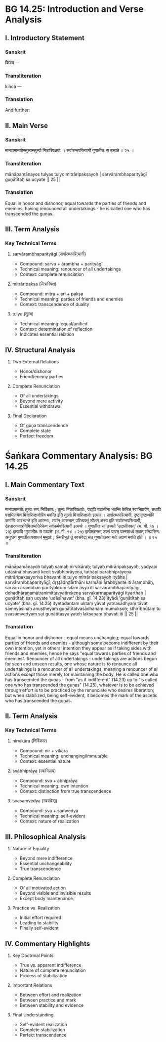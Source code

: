 # BG 14.25: Introduction and Verse Analysis

## I. Introductory Statement

### Sanskrit
किञ्च —

### Transliteration
kiñca —

### Translation
And further:

## II. Main Verse

### Sanskrit
मानापमानयोस्तुल्यस्तुल्यो मित्रारिपक्षयोः ।
सर्वारम्भपरित्यागी गुणातीतः स उच्यते ॥ २५ ॥

### Transliteration
mānāpamānayos tulyas tulyo mitrāripakṣayoḥ |
sarvārambhaparityāgī guṇātītaḥ sa ucyate || 25 ||

### Translation
Equal in honor and dishonor, equal towards the parties of friends and enemies, having renounced all undertakings - he is called one who has transcended the guṇas.

## III. Term Analysis

### Key Technical Terms
1. sarvārambhaparityāgī (सर्वारम्भपरित्यागी)
   - Compound: sarva + ārambha + parityāgī
   - Technical meaning: renouncer of all undertakings
   - Context: complete renunciation

2. mitrāripakṣa (मित्रारिपक्ष)
   - Compound: mitra + ari + pakṣa
   - Technical meaning: parties of friends and enemies
   - Context: transcendence of duality

3. tulya (तुल्य)
   - Technical meaning: equal/unified
   - Context: determination of reflection
   - Indicates essential relation

## IV. Structural Analysis

1. Two External Relations
   - Honor/dishonor
   - Friend/enemy parties

2. Complete Renunciation
   - Of all undertakings
   - Beyond mere activity
   - Essential withdrawal

3. Final Declaration
   - Of guṇa transcendence
   - Complete state
   - Perfect freedom
# Śaṅkara Commentary Analysis: BG 14.25

## I. Main Commentary Text

### Sanskrit
मानापमानयोः तुल्यः समः निर्विकारः ; तुल्यः मित्रारिपक्षयोः, यद्यपि उदासीना भवन्ति केचित् स्वाभिप्रायेण, तथापि पराभिप्रायेण मित्रारिपक्षयोरिव भवन्ति इति तुल्यो मित्रारिपक्षयोः इत्याह । सर्वारम्भपरित्यागी, दृष्टादृष्टार्थानि कर्माणि आरभ्यन्ते इति आरम्भाः, सर्वान् आरम्भान् परित्यक्तुं शीलम् अस्य इति सर्वारम्भपरित्यागी, देहधारणमात्रनिमित्तव्यतिरेकेण सर्वकर्मपरित्यागी इत्यर्थः । गुणातीतः सः उच्यते 'उदासीनवत्' (भ. गी. १४ । २३) इत्यादि 'गुणातीतः स उच्यते' (भ. गी. १४ । २५) इत्येतदन्तम् उक्तं यावत् यत्नसाध्यं तावत् संन्यासिनः अनुष्ठेयं गुणातीतत्वसाधनं मुमुक्षोः ; स्थिरीभूतं तु स्वसंवेद्यं सत् गुणातीतस्य यतेः लक्षणं भवति इति । ॥ २५ ॥

### Transliteration
mānāpamānayoḥ tulyaḥ samaḥ nirvikāraḥ; tulyaḥ mitrāripakṣayoḥ, yadyapi udāsīnā bhavanti kecit svābhiprāyeṇa, tathāpi parābhiprāyeṇa mitrāripakṣayoriva bhavanti iti tulyo mitrāripakṣayoḥ ityāha | sarvārambhaparityāgī, dṛṣṭādṛṣṭārthāni karmāṇi ārabhyante iti ārambhāḥ, sarvān ārambhān parityaktuṃ śīlam asya iti sarvārambhaparityāgī, dehadhāraṇamātranimittavyatirekeṇa sarvakarmaparityāgī ityarthaḥ | guṇātītaḥ saḥ ucyate 'udāsīnavat' (bha. gī. 14.23) ityādi 'guṇātītaḥ sa ucyate' (bha. gī. 14.25) ityetadantam uktaṃ yāvat yatnasādhyaṃ tāvat saṃnyāsinaḥ anuṣṭheyaṃ guṇātītatvasādhanaṃ mumukṣoḥ; sthirībhūtaṃ tu svasaṃvedyaṃ sat guṇātītasya yateḥ lakṣaṇaṃ bhavati iti || 25 ||

### Translation
Equal in honor and dishonor - equal means unchanging; equal towards parties of friends and enemies - although some become indifferent by their own intention, yet in others' intention they appear as if taking sides with friends and enemies, hence he says "equal towards parties of friends and enemies". Renouncer of all undertakings - undertakings are actions begun for seen and unseen results, one whose nature is to renounce all undertakings is a renouncer of all undertakings, meaning a renouncer of all actions except those merely for maintaining the body. He is called one who has transcended the guṇas - from "as if indifferent" (14.23) up to "is called one who has transcended the guṇas" (14.25), whatever is to be achieved through effort is to be practiced by the renunciate who desires liberation; but when stabilized, being self-evident, it becomes the mark of the ascetic who has transcended the guṇas.

## II. Term Analysis

### Key Technical Terms
1. nirvikāra (निर्विकार)
   - Compound: nir + vikāra
   - Technical meaning: unchanging/immutable
   - Context: essential nature

2. svābhiprāya (स्वाभिप्राय)
   - Compound: sva + abhiprāya
   - Technical meaning: own intention
   - Context: distinction from true transcendence

3. svasaṃvedya (स्वसंवेद्य)
   - Compound: sva + saṃvedya
   - Technical meaning: self-evident
   - Context: nature of realization

## III. Philosophical Analysis

1. Nature of Equality
   - Beyond mere indifference
   - Essential unchangeability
   - True transcendence

2. Complete Renunciation
   - Of all motivated action
   - Beyond visible and invisible results
   - Except body maintenance

3. Practice vs. Realization
   - Initial effort required
   - Leading to stability
   - Finally self-evident

## IV. Commentary Highlights

1. Key Doctrinal Points
   - True vs. apparent indifference
   - Nature of complete renunciation
   - Process of stabilization

2. Important Relations
   - Between effort and realization
   - Between practice and mark
   - Between stability and evidence

3. Final Understanding
   - Self-evident realization
   - Complete stabilization
   - Perfect transcendence
